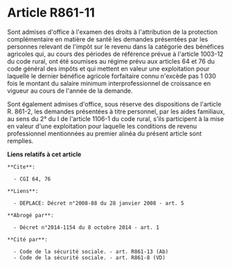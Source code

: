 # Article R861-11

Sont admises d'office à l'examen des droits à l'attribution de la protection complémentaire en matière de santé les demandes
présentées par les personnes relevant de l'impôt sur le revenu dans la catégorie des bénéfices agricoles qui, au cours des
périodes de référence prévue à l'article 1003-12 du code rural, ont été soumises au régime prévu aux articles 64 et 76 du
code général des impôts et qui mettent en valeur une exploitation pour laquelle le dernier bénéfice agricole forfaitaire
connu n'excède pas 1 030 fois le montant du salaire minimum interprofessionnel de croissance en vigueur au cours de l'année
de la demande.

Sont également admises d'office, sous réserve des dispositions de l'article R. 861-2, les demandes présentées à titre
personnel, par les aides familiaux, au sens du 2° du I de l'article 1106-1 du code rural, s'ils participent à la mise en
valeur d'une exploitation pour laquelle les conditions de revenu professionnel mentionnées au premier alinéa du présent
article sont remplies.

**Liens relatifs à cet article**

	**Cite**:

	  - CGI 64, 76

	**Liens**:

	  - DEPLACE: Décret n°2008-88 du 28 janvier 2008 - art. 5

	**Abrogé par**:

	  - Décret n°2014-1154 du 8 octobre 2014 - art. 1

	**Cité par**:

	  - Code de la sécurité sociale. - art. R861-13 (Ab)
	  - Code de la sécurité sociale. - art. R861-8 (VD)
